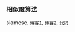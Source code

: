 ### 相似度算法

siamese. [`博客1`](https://www.jianshu.com/p/92d7f6eaacf5), [`博客2`](https://medium.com/mlreview/implementing-malstm-on-kaggles-quora-question-pairs-competition-8b31b0b16a07), [`代码`](siamese_similarity.py)